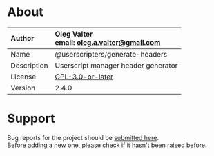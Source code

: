 
# About

| Author       | Oleg Valter<br>email: [oleg.a.valter@gmail.com](mailto:oleg.a.valter@gmail.com) |
| :----------- | :----------------------- |
| Name         | @userscripters/generate-headers    |
| Description  | Userscript manager header generator           |
| License      | [GPL-3.0-or-later](https://spdx.org/licenses/GPL-3.0-or-later)                 |
| Version      | 2.4.0               |

# Support

Bug reports for the project should be [submitted here](https://github.com/userscripters/generate-headers/issues).
<br>Before adding a new one, please check if it hasn't been raised before.
  